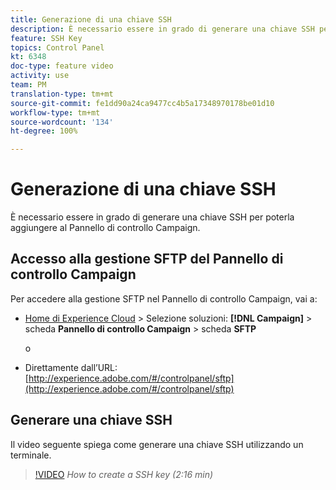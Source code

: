 ```yaml
---
title: Generazione di una chiave SSH
description: È necessario essere in grado di generare una chiave SSH per poterla aggiungere al Pannello di controllo Adobe Campaign. Il video seguente spiega come generare una chiave SSH utilizzando un terminale.
feature: SSH Key
topics: Control Panel
kt: 6348
doc-type: feature video
activity: use
team: PM
translation-type: tm+mt
source-git-commit: fe1dd90a24ca9477cc4b5a17348970178be01d10
workflow-type: tm+mt
source-wordcount: '134'
ht-degree: 100%

---
```



# Generazione di una chiave SSH

È necessario essere in grado di generare una chiave SSH per poterla aggiungere al Pannello di controllo Campaign.

## Accesso alla gestione SFTP del Pannello di controllo Campaign

Per accedere alla gestione SFTP nel Pannello di controllo Campaign, vai a:

* [Home di Experience Cloud](https://experience.adobe.com/#/home) > Selezione soluzioni: **[!DNL Campaign]** > scheda **Pannello di controllo Campaign** > scheda **SFTP**

   o
* Direttamente dall’URL: [http://experience.adobe.com/#/controlpanel/sftp](http://experience.adobe.com/#/controlpanel/sftp)

## Generare una chiave SSH

Il video seguente spiega come generare una chiave SSH utilizzando un terminale.

>[!VIDEO](https://video.tv.adobe.com/v/27259?quality=12)
*How to create a SSH key (2:16 min)*